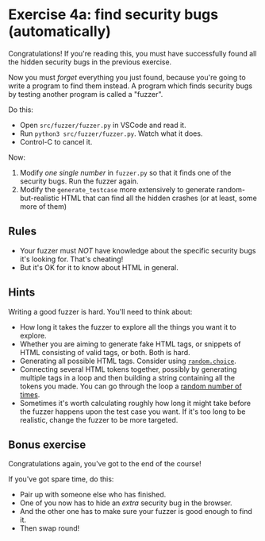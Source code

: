 # Exercise 4a: find security bugs (automatically)

Congratulations! If you're reading this, you must have successfully found all
the hidden security bugs in the previous exercise.

Now you must *forget* everything you just found, because you're going to write
a program to find them instead. A program which finds security bugs by testing
another program is called a "fuzzer".

Do this:

* Open `src/fuzzer/fuzzer.py` in VSCode and read it.
* Run `python3 src/fuzzer/fuzzer.py`. Watch what it does.
* Control-C to cancel it.

Now:

1. Modify *one single number* in `fuzzer.py` so that it finds one
   of the security bugs. Run the fuzzer again.
2. Modify the `generate_testcase` more extensively to generate random-
   but-realistic HTML that can find all the hidden crashes (or at least,
   some more of them)

## Rules

* Your fuzzer must *NOT* have knowledge about the specific security bugs
  it's looking for. That's cheating!
* But it's OK for it to know about HTML in general.

## Hints

Writing a good fuzzer is hard. You'll need to think about:

* How long it takes the fuzzer to explore all the things you want it to
  explore.
* Whether you are aiming to generate fake HTML tags, or snippets of HTML
  consisting of valid tags, or both. Both is hard.
* Generating all possible HTML tags. Consider using [`random.choice`](https://docs.python.org/3/library/random.html#random.choice).
* Connecting several HTML tokens together, possibly by generating multiple tags in a loop
  and then building a string containing all the tokens you made. You can go through
  the loop a [random number of times](https://docs.python.org/3/library/random.html#random.choice).
* Sometimes it's worth calculating roughly how long it might take before the
  fuzzer happens upon the test case you want. If it's too long to be
  realistic, change the fuzzer to be more targeted.

## Bonus exercise

Congratulations again, you've got to the end of the course!

If you've got spare time, do this:

* Pair up with someone else who has finished.
* One of you now has to hide an *extra* security bug in the browser.
* And the other one has to make sure your fuzzer is good enough to find it.
* Then swap round!

